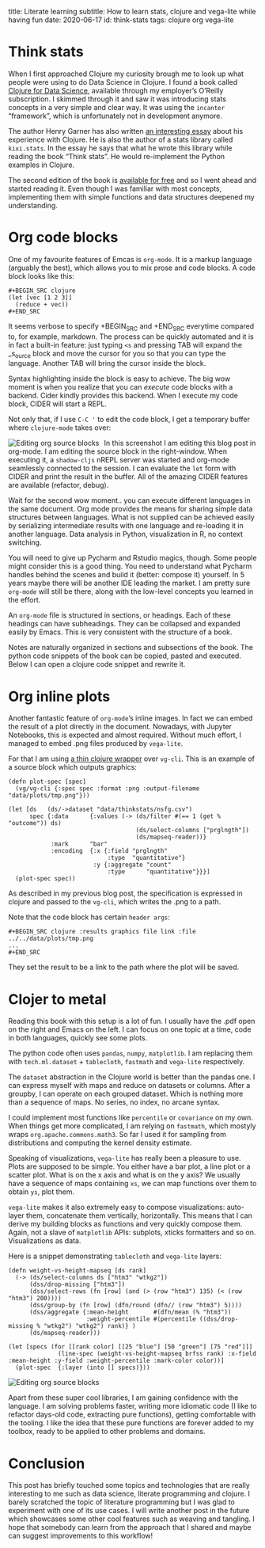 title: Literate learning
subtitle: How to learn stats, clojure and vega-lite while having fun
date: 2020-06-17
id: think-stats
tags: clojure org vega-lite


# Think stats

When I first approached Clojure my curiosity brough me to look up what people were using to do Data Science in Clojure.
I found a book called [Clojure for Data Science](https://www.packtpub.com/big-data-and-business-intelligence/clojure-data-science), available through my employer&rsquo;s O&rsquo;Reilly subscription.
I skimmed through it and saw it was introducing stats concepts in a very simple and clear way.
It was using the `incanter` &ldquo;framework&rdquo;, which is unfortunately not in development anymore.

The author Henry Garner has also written [an interesting essay](http://clojuredatascience.com/posts/2016-12-02-data-science-ladder-abstraction.html) about his experience with Clojure.
He is also the author of a stats library called `kixi.stats`.
In the essay he says that what he wrote this library while reading the book &ldquo;Think stats&rdquo;.
He would re-implement the Python examples in Clojure.

The second edition of the book is [available for free](https://greenteapress.com/wp/think-stats-2e/) and so I went ahead and started reading it.
Even though I was familiar with most concepts, implementing them with simple functions and data structures deepened my understanding.


# Org code blocks

One of my favourite features of Emcas is `org-mode`.
It is a markup language (arguably the best), which allows you to mix prose and code blocks.
A code block looks like this:

    #+BEGIN_SRC clojure
    (let [vec [1 2 3]]
      (reduce + vec))
    #+END_SRC

It seems verbose to specify +BEGIN<sub>SRC</sub> and +END<sub>SRC</sub> everytime compared to, for example, markdown.
The process can be quickly automated and it is in fact a built-in feature:
just typing `<s` and pressing TAB will expand the \_s<sub>ource</sub> block and move the cursor for you so that you can type the language.
Another TAB will bring the cursor inside the block.

Syntax highlighting inside the block is easy to achieve.
The big wow moment is when you realize that you can *execute* code blocks with a backend.
Cider kindly provides this backend.
When I execute my code block, CIDER will start a REPL.

Not only that, if I use `C-C '` to edit the code block, I get a temporary buffer where `clojure-mode` takes over:

<img src="resources/org-edit.png" alt="Editing org source blocks" style="float: left; margin-right: 10px;" />

In this screenshot I am editing this blog post in org-mode.
I am editing the source block in the right-window.
When executing it, a `shadow-cljs` nREPL server was started and org-mode seamlessly connected to the session.
I can evaluate the `let` form with CIDER and print the result in the buffer.
All of the amazing CIDER features are available (refactor, debug).

Wait for the second wow moment.. you can execute different languages in the same document.
Org mode provides the means for sharing simple data structures between languages.
What is not supplied can be achieved easily by serializing intermediate results with one language and re-loading it in another language.
Data analysis in Python, visualization in R, no context switching.

You will need to give up Pycharm and Rstudio magics, though.
Some people might consider this is a good thing.
You need to understand what Pycharm handles behind the scenes and build it (better: compose it) yourself.
In 5 years maybe there will be another IDE leading the market.
I am pretty sure `org-mode` will still be there, along with the low-level concepts you learned in the effort.

An `org-mode` file is structured in sections, or headings.
Each of these headings can have subheadings.
They can be collapsed and expanded easily by Emacs.
This is very consistent with the structure of a book.

Notes are naturally organized in sections and subsections of the book.
The python code snippets of the book can be copied, pasted and executed.
Below I can open a clojure code snippet and rewrite it.


# Org inline plots

Another fantastic feature of `org-mode`&rsquo;s inline images.
In fact we can embed the result of a plot directly in the document.
Nowadays, with Jupyter Notebooks, this is expected and almost required.
Without much effort, I managed to embed .png files produced by `vega-lite`.

For that I am using [a thin clojure wrapper](https://github.com/behrica/vg-cli) over `vg-cli`.
This is an example of a source block which outputs graphics:

    (defn plot-spec [spec]
      (vg/vg-cli {:spec spec :format :png :output-filename "data/plots/tmp.png"}))
    
    (let [ds   (ds/->dataset "data/thinkstats/nsfg.csv")
          spec {:data      {:values (-> (ds/filter #(== 1 (get % "outcome")) ds)
                                        (ds/select-columns ["prglngth"])
                                        (ds/mapseq-reader))}
                :mark      "bar"
                :encoding  {:x {:field "prglngth"
                                :type  "quantitative"}
                            :y {:aggregate "count"
                                :type      "quantitative"}}}]
      (plot-spec spec))

As described in my previous blog post, the specification is expressed in clojure and passed to the `vg-cli`, which writes the .png to a path.

Note that the code block has certain `header args`:

    #+BEGIN_SRC clojure :results graphics file link :file ../../data/plots/tmp.png
    ...
    #+END_SRC

They set the result to be a link to the path where the plot will be saved.


# Clojer to metal

Reading this book with this setup is a lot of fun.
I usually have the .pdf open on the right and Emacs on the left.
I can focus on one topic at a time, code in both languages, quickly see some plots.

The python code often uses `pandas`, `numpy`, `matplotlib`.
I am replacing them with `tech.ml.dataset` + `tablecloth`, `fastmath` and `vega-lite` respectively.

The `dataset` abstraction in the Clojure world is better than the pandas one.
I can express myself with maps and reduce on datasets or columns.
After a groupby, I can operate on each grouped dataset.
Which is nothing more than a sequence of maps.
No series, no index, no arcane syntax.

I could implement most functions like `percentile` or `covariance` on my own.
When things get more complicated, I am relying on `fastmath`, which mostyly wraps `org.apache.commons.math3`.
So far I used it for sampling from distributions and computing the kernel density estimate.

Speaking of visualizations, `vega-lite` has really been a pleasure to use.
Plots are supposed to be simple.
You either have a bar plot, a line plot or a scatter plot.
What is on the x axis and what is on the y axis?
We usually have a sequence of maps containing `xs`, we can map functions over them to obtain `ys`, plot them.

`vega-lite` makes it also extremely easy to compose visualizations: auto-layer them, concatenate them vertically, horizontally.
This means that I can derive my building blocks as functions and very quickly compose them.
Again, not a slave of `matplotlib` APIs: subplots, xticks formatters and so on.
Visualizations as data.

Here is a snippet demonstrating `tablecloth` and `vega-lite` layers:

    (defn weight-vs-height-mapseq [ds rank]
      (-> (ds/select-columns ds ["htm3" "wtkg2"])
          (dss/drop-missing ["htm3"])
          (dss/select-rows (fn [row] (and (> (row "htm3") 135) (< (row "htm3") 200))))
          (dss/group-by (fn [row] (dfn/round (dfn// (row "htm3") 5))))
          (dss/aggregate {:mean-height       #(dfn/mean (% "htm3"))
                          :weight-percentile #(percentile ((dss/drop-missing % "wtkg2") "wtkg2") rank)} )
          (ds/mapseq-reader)))
    
    (let [specs (for [[rank color] [[25 "blue"] [50 "green"] [75 "red"]]]
                  (line-spec (weight-vs-height-mapseq brfss rank) :x-field :mean-height :y-field :weight-percentile :mark-color color))]
      (plot-spec  {:layer (into [] specs)}))

<img src="resources/weight-vs-height.png" alt="Editing org source blocks" style="float: center" />

Apart from these super cool libraries, I am gaining confidence with the language.
I am solving problems faster, writing more idiomatic code (I like to refactor days-old code, extracting pure functions), getting comfortable with the tooling.
I like the idea that these pure functions are forever added to my toolbox, ready to be applied to other problems and domains.


# Conclusion

This post has briefly touched some topics and technologies that are really interesting to me such as data science, literate programming and clojure.
I barely scratched the topic of literature programming but I was glad to experiment with one of its use cases.
I will write another post in the future which showcases some other cool features such as weaving and tangling.
I hope that somebody can learn from the approach that I shared and maybe can suggest improvements to this workflow!

